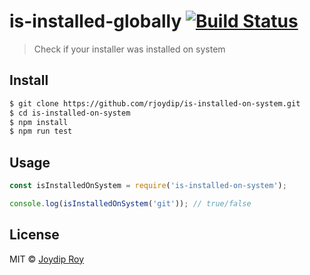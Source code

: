 # is-installed-globally [![Build Status](https://travis-ci.org/rjoydip/is-installed-on-system.svg?branch=master)](https://travis-ci.org/rjoydip/is-installed-on-system)

> Check if your installer was installed on system


## Install

```sh
$ git clone https://github.com/rjoydip/is-installed-on-system.git
$ cd is-installed-on-system
$ npm install
$ npm run test
```


## Usage

```js
const isInstalledOnSystem = require('is-installed-on-system');

console.log(isInstalledOnSystem('git')); // true/false
```

## License

MIT © [Joydip Roy](https://github.com/rjoydip)
